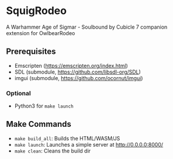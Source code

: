 # SquigRodeo
A Warhammer Age of Sigmar - Soulbound by Cubicle 7 companion extension for OwlbearRodeo

## Prerequisites
- Emscripten (https://emscripten.org/index.html)
- SDL (submodule, https://github.com/libsdl-org/SDL)
- imgui (submodule, https://github.com/ocornut/imgui)
### Optional
- Python3 for `make launch`

## Make Commands
- `make build_all`: Builds the HTML/WASM/JS
- `make launch`: Launches a simple server at http://0.0.0.0:8000/
- `make clean`: Cleans the build dir
